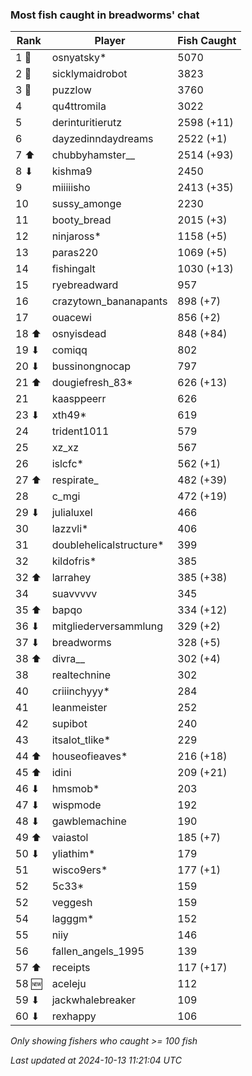 ### Most fish caught in breadworms' chat
| Rank | Player | Fish Caught |
|------|--------|-----------|
| 1 🥇  | osnyatsky*  | 5070 |
| 2 🥈  | sicklymaidrobot  | 3823 |
| 3 🥉  | puzzlow  | 3760 |
| 4  | qu4ttromila  | 3022 |
| 5  | derinturitierutz  | 2598 (+11) |
| 6  | dayzedinndaydreams  | 2522 (+1) |
| 7 ⬆ | chubbyhamster__  | 2514 (+93) |
| 8 ⬇ | kishma9  | 2450 |
| 9  | miiiiisho  | 2413 (+35) |
| 10  | sussy_amonge  | 2230 |
| 11  | booty_bread  | 2015 (+3) |
| 12  | ninjaross*  | 1158 (+5) |
| 13  | paras220  | 1069 (+5) |
| 14  | fishingalt  | 1030 (+13) |
| 15  | ryebreadward  | 957 |
| 16  | crazytown_bananapants  | 898 (+7) |
| 17  | ouacewi  | 856 (+2) |
| 18 ⬆ | osnyisdead  | 848 (+84) |
| 19 ⬇ | comiqq  | 802 |
| 20 ⬇ | bussinongnocap  | 797 |
| 21 ⬆ | dougiefresh_83*  | 626 (+13) |
| 21  | kaasppeerr  | 626 |
| 23 ⬇ | xth49*  | 619 |
| 24  | trident1011  | 579 |
| 25  | xz_xz  | 567 |
| 26  | islcfc*  | 562 (+1) |
| 27 ⬆ | respirate_  | 482 (+39) |
| 28  | c_mgi  | 472 (+19) |
| 29 ⬇ | julialuxel  | 466 |
| 30  | lazzvli*  | 406 |
| 31  | doublehelicalstructure*  | 399 |
| 32  | kildofris*  | 385 |
| 32 ⬆ | larrahey  | 385 (+38) |
| 34  | suavvvvv  | 345 |
| 35 ⬆ | bapqo  | 334 (+12) |
| 36 ⬇ | mitgliederversammlung  | 329 (+2) |
| 37 ⬇ | breadworms  | 328 (+5) |
| 38 ⬆ | divra__  | 302 (+4) |
| 38  | realtechnine  | 302 |
| 40  | criiinchyyy*  | 284 |
| 41  | leanmeister  | 252 |
| 42  | supibot  | 240 |
| 43  | itsalot_tlike*  | 229 |
| 44 ⬆ | houseofieaves*  | 216 (+18) |
| 45 ⬆ | idini  | 209 (+21) |
| 46 ⬇ | hmsmob*  | 203 |
| 47 ⬇ | wispmode  | 192 |
| 48 ⬇ | gawblemachine  | 190 |
| 49 ⬆ | vaiastol  | 185 (+7) |
| 50 ⬇ | yliathim*  | 179 |
| 51  | wisco9ers*  | 177 (+1) |
| 52  | 5c33*  | 159 |
| 52  | veggesh  | 159 |
| 54  | lagggm*  | 152 |
| 55  | niiy  | 146 |
| 56  | fallen_angels_1995  | 139 |
| 57 ⬆ | receipts  | 117 (+17) |
| 58 🆕 | aceleju  | 112 |
| 59 ⬇ | jackwhalebreaker  | 109 |
| 60 ⬇ | rexhappy  | 106 |

_Only showing fishers who caught >= 100 fish_

_Last updated at 2024-10-13 11:21:04 UTC_